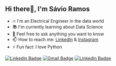 ## Hi there👋, I'm Sávio Ramos 
- 🔥 I'm an Electrical Engineer in the data world
- 📚 I'm currently learning about Data Science
- 💬 Feel free to ask anything you want to know
- 📫 How to reach me:  [LinkedIn](https://www.linkedin.com/in/savioramos) & [Instagram](https://www.instagram.com/imsavioo/)
- ⚡ Fun fact: I love Python

[![Linkedin Badge](https://img.shields.io/badge/-LinkedIn-2a6fdb?style=flat-square&logo=Linkedin&logoColor=white&link=https://www.linkedin.com/in/savioramos/)](https://www.linkedin.com/in/savioramos) 
[![Gmail Badge](https://img.shields.io/badge/-savioramos3459@gmail.com-f55951?style=flat-square&logo=Gmail&logoColor=white&link=mailto:savioramos3459@gmail.com)](savioramos3459@gmail.com)
[![Linkedin Badge](https://img.shields.io/badge/-Instagram-1f306e?style=flat-square&logo=Instagram&logoColor=white&link=https://www.instagram.com/imsavioo/)](https://www.instagram.com/imsavioo/) 
